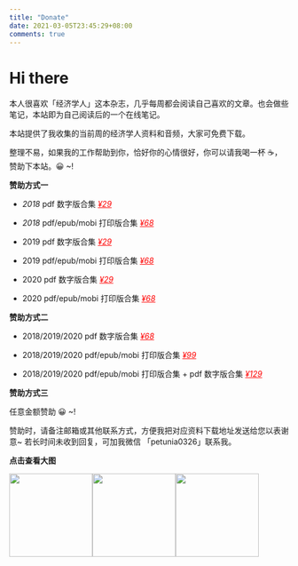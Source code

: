 ```yaml
---
title: "Donate"
date: 2021-03-05T23:45:29+08:00
comments: true
---
```


# Hi there

本人很喜欢「经济学人」这本杂志，几乎每周都会阅读自己喜欢的文章。也会做些笔记，本站即为自己阅读后的一个在线笔记。

本站提供了我收集的当前周的经济学人资料和音频，大家可免费下载。

整理不易，如果我的工作帮助到你，恰好你的心情很好，你可以请我喝一杯 ☕，赞助下本站。😀 ~!

**赞助方式一**

- *2018* pdf 数字版合集  <span style="color:red"><u>*¥29*</u></span>
- *2018* pdf/epub/mobi 打印版合集  <span style="color:red"><u>*¥68*</u></span>

- 2019 pdf 数字版合集 <span style="color:red"><u>*¥29*</u></span>
- 2019 pdf/epub/mobi 打印版合集  <span style="color:red"><u>*¥68*</u></span>
  
- 2020 pdf 数字版合集 <span style="color:red"><u>*¥29*</u></span>
- 2020 pdf/epub/mobi 打印版合集 <span style="color:red"><u>*¥68*</u></span>

**赞助方式二**

- 2018/2019/2020 pdf 数字版合集 <span style="color:red"><u>*¥68*</u></span>

- 2018/2019/2020 pdf/epub/mobi 打印版合集 <span style="color:red"><u>*¥99*</u></span>

- 2018/2019/2020 pdf/epub/mobi 打印版合集 + pdf 数字版合集 <span style="color:red"><u>*¥129*</u></span>

**赞助方式三**

任意金额赞助 😀 ~!


赞助时，请备注邮箱或其他联系方式，方便我把对应资料下载地址发送给您以表谢意~ 若长时间未收到回复，可加我微信 「petunia0326」联系我。

**点击查看大图**

<div class="half">
    <img src="/imgs/pay_alipay.png" width="150" /><img src="/imgs/pay_wechat.png" width="150"/><img src="/imgs/wechat.png" width="150"/>
</div>
